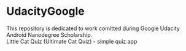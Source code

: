 # UdacityGoogle
This repository is dedicated to work comitted during Google Udacity Android Nanodegree Scholarship.\
Little Cat Quiz (Ultimate Cat Quiz) - simple quiz app 
